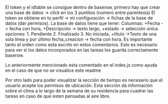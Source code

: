 El token y el idtable se consigue dentro de baserow, primero hay que crear una base de datos -> click en los 3 puntitos (numero entre parentesis)
El token se obtiene en tu perfil -> mi configuración -> fichas de la base de datos (dar permisos). La base de datos tiene que tener:
Columnas: +Fecha -> fecha con hora, +Descripción -> texto largo, +estado -> selección única opciones: 1. Pendiente 2. Finalizado 3. No iniciada, 
+titulo ->Texto de una sola línea y por último fecha_creacion -> fecha con hora. Es importante tanto el orden como esta escrito en estos comentarios.
Esto es necesario para ver si los datos incorporados en las tareas los guarda correctamente baserow.

Lo anteriormente mencionado esta comentado en el index.js como ayuda en el caso de que no se visualice este readme

Por otro lado para poder visualizar la sección de tiempo es necesario que el usuario acepte los permisos de ubicación. Esta sección da información
sobre el clima a lo largo de la semana de su residencía para cuadrar las tareas en caso de que esten pensadas al aire libre.
